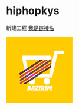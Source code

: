 # hiphopkys
新建工程
[我是链接名](http://www.izhangbo.cn, "我是标题")



![Alt text](https://github.com/KysApp/hiphopkys/blob/master/doc/icon60@3x.png?raw=true "Optional title")